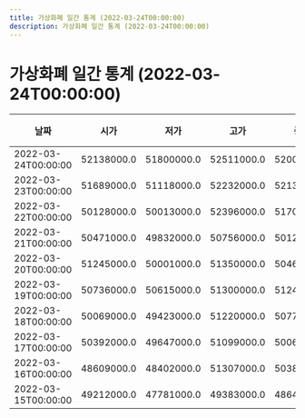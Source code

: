 ```yaml
---
title: 가상화폐 일간 통계 (2022-03-24T00:00:00)
description: 가상화폐 일간 통계 (2022-03-24T00:00:00)
---
```


가상화폐 일간 통계 (2022-03-24T00:00:00)
===

|날짜|시가|저가|고가|종가|비고|
|--|--|--|--|--|--|
|2022-03-24T00:00:00|52138000.0|51800000.0|52511000.0|52000000.0|    |
|2022-03-23T00:00:00|51689000.0|51118000.0|52232000.0|52138000.0|    |
|2022-03-22T00:00:00|50128000.0|50013000.0|52396000.0|51704000.0|    |
|2022-03-21T00:00:00|50471000.0|49832000.0|50756000.0|50128000.0|    |
|2022-03-20T00:00:00|51245000.0|50001000.0|51350000.0|50462000.0|    |
|2022-03-19T00:00:00|50736000.0|50615000.0|51300000.0|51245000.0|    |
|2022-03-18T00:00:00|50069000.0|49423000.0|51220000.0|50770000.0|    |
|2022-03-17T00:00:00|50392000.0|49647000.0|51099000.0|50069000.0|    |
|2022-03-16T00:00:00|48609000.0|48402000.0|51307000.0|50389000.0|    |
|2022-03-15T00:00:00|49212000.0|47781000.0|49383000.0|48640000.0|    |
